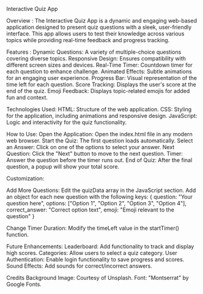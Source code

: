 Interactive Quiz App

Overview :
The Interactive Quiz App is a dynamic and engaging web-based application designed to present quiz questions with a sleek, user-friendly interface. This app allows users to test their knowledge across various topics while providing real-time feedback and progress tracking.

Features :
Dynamic Questions: A variety of multiple-choice questions covering diverse topics.
Responsive Design: Ensures compatibility with different screen sizes and devices.
Real-Time Timer: Countdown timer for each question to enhance challenge.
Animated Effects: Subtle animations for an engaging user experience.
Progress Bar: Visual representation of the time left for each question.
Score Tracking: Displays the user's score at the end of the quiz.
Emoji Feedback: Displays topic-related emojis for added fun and context.

Technologies Used:
HTML: Structure of the web application.
CSS: Styling for the application, including animations and responsive design.
JavaScript: Logic and interactivity for the quiz functionality.

How to Use:
Open the Application: Open the index.html file in any modern web browser.
Start the Quiz: The first question loads automatically.
Select an Answer: Click on one of the options to select your answer.
Next Question: Click the "Next" button to move to the next question.
Timer: Answer the question before the timer runs out.
End of Quiz: After the final question, a popup will show your total score.

Customization:

Add More Questions:
Edit the quizData array in the JavaScript section.
Add an object for each new question with the following keys:
{
  question: "Your question here",
  options: ["Option 1", "Option 2", "Option 3", "Option 4"],
  correct_answer: "Correct option text",
  emoji: "Emoji relevant to the question"
}

Change Timer Duration:
Modify the timeLeft value in the startTimer() function.

Future Enhancements:
Leaderboard: Add functionality to track and display high scores.
Categories: Allow users to select a quiz category.
User Authentication: Enable login functionality to save progress and scores.
Sound Effects: Add sounds for correct/incorrect answers.

Credits
Background Image: Courtesy of Unsplash.
Font: "Montserrat" by Google Fonts.
